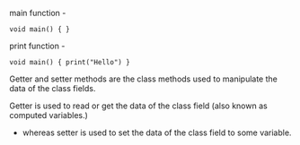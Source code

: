 main function -

`void main() { }`

print function - 


 `void main() {
  print("Hello")
}`


Getter and setter methods are the class methods used to manipulate the data of the class fields.

Getter is used to read or get the data of the class field (also known as computed variables.)
- whereas setter is used to set the data of the class field to some variable.
